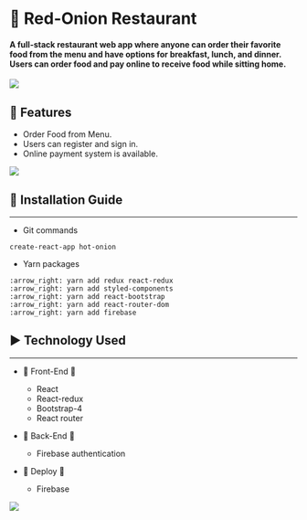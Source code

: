 # :hamburger: **Red-Onion Restaurant**

<h4>A full-stack restaurant web app where anyone can order their favorite food from the menu and have options for breakfast, lunch, and dinner. Users can order food and pay online to receive food while sitting home.</h4>

![](https://i.ibb.co/djj4sbb/user-profile.png)

## :rocket: **Features**

- Order Food from Menu.
- Users can register and sign in.
- Online payment system is available.

![](https://i.ibb.co/8jzBCC6/cart-page.png)

## :wrench: **Installation Guide**
---
- Git commands
```
create-react-app hot-onion
```
- Yarn packages

```
:arrow_right: yarn add redux react-redux
:arrow_right: yarn add styled-components
:arrow_right: yarn add react-bootstrap
:arrow_right: yarn add react-router-dom
:arrow_right: yarn add firebase
```

## :arrow_forward: Technology Used
---
- :stars: Front-End :stars:

    - React
    - React-redux
    - Bootstrap-4
    - React router
- :stars: Back-End :stars:
    
    - Firebase authentication
- :repeat: Deploy :repeat:

    - Firebase

![](https://i.ibb.co/zXV5Rt4/food-description.png)





